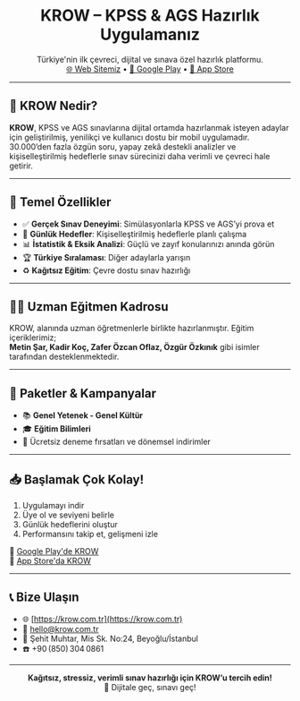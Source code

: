 <!-- <p align="center">
  <img src="https://krow.com.tr/assets/img/cover.jpg" alt="KROW Banner" width="100%" />
</p> -->

<h1 align="center">KROW – KPSS & AGS Hazırlık Uygulamanız</h1>

<p align="center">
  Türkiye'nin ilk çevreci, dijital ve sınava özel hazırlık platformu.
  <br />
  <a href="https://krow.com.tr">🌐 Web Sitemiz</a> • 
  <a href="https://play.google.com/store/apps/details?id=com.krow.education">📱 Google Play</a> • 
  <a href="https://apps.apple.com/tr/app/krow-kpss-ags-2025-soruları/id6473955553">🍎 App Store</a>
</p>

---

## 📲 KROW Nedir?

**KROW**, KPSS ve AGS sınavlarına dijital ortamda hazırlanmak isteyen adaylar için geliştirilmiş, yenilikçi ve kullanıcı dostu bir mobil uygulamadır. 30.000’den fazla özgün soru, yapay zekâ destekli analizler ve kişiselleştirilmiş hedeflerle sınav sürecinizi daha verimli ve çevreci hale getirir.

---

## 🚀 Temel Özellikler

- ✅ **Gerçek Sınav Deneyimi**: Simülasyonlarla KPSS ve AGS’yi prova et  
- 🎯 **Günlük Hedefler**: Kişiselleştirilmiş hedeflerle planlı çalışma  
- 📊 **İstatistik & Eksik Analizi**: Güçlü ve zayıf konularınızı anında görün  
- 🏆 **Türkiye Sıralaması**: Diğer adaylarla yarışın  
- ♻️ **Kağıtsız Eğitim**: Çevre dostu sınav hazırlığı

---

## 👩‍🏫 Uzman Eğitmen Kadrosu

KROW, alanında uzman öğretmenlerle birlikte hazırlanmıştır. Eğitim içeriklerimiz;  
**Metin Şar, Kadir Koç, Zafer Özcan Oflaz, Özgür Özkınık** gibi isimler tarafından desteklenmektedir.

---

## 🧪 Paketler & Kampanyalar

- 📚 **Genel Yetenek - Genel Kültür**  
- 🎓 **Eğitim Bilimleri**  
- 🎁 Ücretsiz deneme fırsatları ve dönemsel indirimler

---

## 📥 Başlamak Çok Kolay!

1. Uygulamayı indir  
2. Üye ol ve seviyeni belirle  
3. Günlük hedeflerini oluştur  
4. Performansını takip et, gelişmeni izle

📲 [Google Play'de KROW](https://play.google.com/store/apps/details?id=com.krow.education)  
🍎 [App Store'da KROW](https://apps.apple.com/tr/app/krow-kpss-ags-2025-soruları/id6473955553)

---

## 📞 Bize Ulaşın

- 🌐 [https://krow.com.tr](https://krow.com.tr)  
- 📧 hello@krow.com.tr  
- 📍 Şehit Muhtar, Mis Sk. No:24, Beyoğlu/İstanbul  
- ☎️ +90 (850) 304 0861

---

<p align="center">
  <strong>Kağıtsız, stressiz, verimli sınav hazırlığı için KROW’u tercih edin!</strong><br />
  🚀 Dijitale geç, sınavı geç!
</p>
